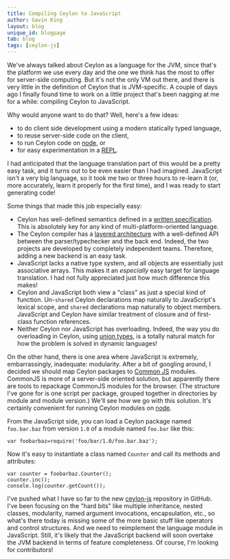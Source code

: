 ```yaml
---
title: Compiling Ceylon to JavaScript
author: Gavin King
layout: blog
unique_id: blogpage
tab: blog
tags: [ceylon-js]
---
```


[ceylon-js]: https://github.com/ceylon/ceylon-js
[Common JS]: http://www.commonjs.org/
[node]: http://nodejs.org/
[REPL]: http://en.wikipedia.org/wiki/Read-eval-print_loop

We've always talked about Ceylon as a language for the JVM,
since that's the platform we use every day and the one we
think has the most to offer for server-side computing. But
it's not the only VM out there, and there is very little in
the definition of Ceylon that is JVM-specific. A couple of
days ago I finally found time to work on a little project
that's been nagging at me for a while: compiling Ceylon to
JavaScript.

Why would anyone want to do that? Well, here's a few ideas:

* to do client side development using a modern statically
  typed language,
* to reuse server-side code on the client,
* to run Ceylon code on [node][], or
* for easy experimentation in a [REPL][].

I had anticipated that the language translation part of this 
would be a pretty easy task, and it turns out to be even 
easier than I had imagined. JavaScript isn't a very big 
language, so it took me two or three hours to re-learn it 
(or, more accurately, learn it properly for the first time), 
and I was ready to start generating code!

Some things that made this job especially easy:

* Ceylon has well-defined semantics defined in a [written
  specification](/documentation/spec). This is absolutely
  key for any kind of multi-platform-oriented language.
* The Ceylon compiler has a [layered architecture](/code/architecture/) 
  with a well-defined API between the parser/typechecker and 
  the back end. Indeed, the two projects are developed by
  completely independent teams. Therefore, adding a new
  backend is an easy task.
* JavaScript lacks a native type system, and all objects are 
  essentially just associative arrays. This makes it an 
  *especially* easy target for language translation. I had
  not fully appreciated just how much difference this makes!
* Ceylon and JavaScript both view a "class" as just a 
  special kind of function. Un-`shared` Ceylon declarations 
  map naturally to JavaScript's lexical scope, and `shared`
  declarations map naturally to object members. JavaScript 
  and Ceylon have similar treatment of closure and of 
  first-class function references. 
* Neither Ceylon nor JavaScript has overloading. Indeed, the 
  way you do overloading in Ceylon, using 
  [union types](/documentation/introduction#principal_typing_union_types_and_intersection_types),
  is a totally natural match for how the problem is solved
  in dynamic languages! 

On the other hand, there is one area where JavaScript is
extremely, embarrassingly, inadequate: modularity. After
a bit of googling around, I decided we should map Ceylon
packages to [Common JS][] modules. CommonJS is more of a
server-side oriented solution, but apparently there are
tools to repackage CommonJS modules for the browser. (The 
structure I've gone for is one script per package, grouped 
together in directories by module and module version.) We'll
see how we go with this solution. It's certainly convenient
for running Ceylon modules on [node][]. 

From the JavaScript side, you can load a Ceylon package 
named `foo.bar.baz` from version `1.0` of a module named 
`foo.bar` like this:

<!-- lang: js -->
    var foobarbaz=require('foo/bar/1.0/foo.bar.baz');

Now it's easy to instantiate a class named `Counter` and 
call its methods and attributes:

<!-- lang: js -->
    var counter = foobarbaz.Counter();
    counter.inc();
    console.log(counter.getCount());

I've pushed what I have so far to the new [ceylon-js][] 
repository in GitHub. I've been focusing on the "hard bits"
like multiple inheritance, nested classes, modularity,
named argument invocations, encapsulation, etc., so what's
there today is missing some of the more basic stuff like 
operators and control structures. And we need to reimplement
the language module in JavaScript. Still, it's likely that
the JavaScript backend will soon overtake the JVM backend
in terms of feature completeness. Of course, I'm looking for
contributors!
